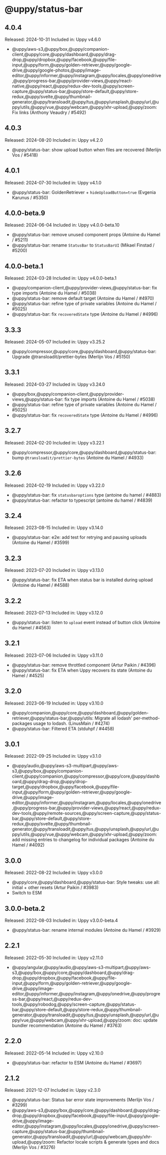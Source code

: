 # @uppy/status-bar

## 4.0.4

Released: 2024-10-31
Included in: Uppy v4.6.0

- @uppy/aws-s3,@uppy/box,@uppy/companion-client,@uppy/core,@uppy/dashboard,@uppy/drag-drop,@uppy/dropbox,@uppy/facebook,@uppy/file-input,@uppy/form,@uppy/golden-retriever,@uppy/google-drive,@uppy/google-photos,@uppy/image-editor,@uppy/informer,@uppy/instagram,@uppy/locales,@uppy/onedrive,@uppy/progress-bar,@uppy/provider-views,@uppy/react-native,@uppy/react,@uppy/redux-dev-tools,@uppy/screen-capture,@uppy/status-bar,@uppy/store-default,@uppy/store-redux,@uppy/svelte,@uppy/thumbnail-generator,@uppy/transloadit,@uppy/tus,@uppy/unsplash,@uppy/url,@uppy/utils,@uppy/vue,@uppy/webcam,@uppy/xhr-upload,@uppy/zoom: Fix links (Anthony Veaudry / #5492)

## 4.0.3

Released: 2024-08-20
Included in: Uppy v4.2.0

- @uppy/status-bar: show upload button when files are recovered (Merlijn Vos / #5418)

## 4.0.1

Released: 2024-07-30
Included in: Uppy v4.1.0

- @uppy/status-bar: GoldenRetriever + `hideUploadButton=true` (Evgenia Karunus / #5350)

## 4.0.0-beta.9

Released: 2024-06-04
Included in: Uppy v4.0.0-beta.10

- @uppy/status-bar: remove unused component props (Antoine du Hamel / #5211)
- @uppy/status-bar: rename `StatusBar` to `StatusBarUI` (Mikael Finstad / #5200)

## 4.0.0-beta.1

Released: 2024-03-28
Included in: Uppy v4.0.0-beta.1

- @uppy/companion-client,@uppy/provider-views,@uppy/status-bar: fix type imports (Antoine du Hamel / #5038)
- @uppy/status-bar: remove default target (Antoine du Hamel / #4970)
- @uppy/status-bar: refine type of private variables (Antoine du Hamel / #5025)
- @uppy/status-bar: fix `recoveredState` type (Antoine du Hamel / #4996)

## 3.3.3

Released: 2024-05-07
Included in: Uppy v3.25.2

- @uppy/compressor,@uppy/core,@uppy/dashboard,@uppy/status-bar: Upgrade @transloadit/prettier-bytes (Merlijn Vos / #5150)

## 3.3.1

Released: 2024-03-27
Included in: Uppy v3.24.0

- @uppy/box,@uppy/companion-client,@uppy/provider-views,@uppy/status-bar: fix type imports (Antoine du Hamel / #5038)
- @uppy/status-bar: refine type of private variables (Antoine du Hamel / #5025)
- @uppy/status-bar: fix `recoveredState` type (Antoine du Hamel / #4996)

## 3.2.7

Released: 2024-02-20
Included in: Uppy v3.22.1

- @uppy/compressor,@uppy/core,@uppy/dashboard,@uppy/status-bar: bump `@transloadit/prettier-bytes` (Antoine du Hamel / #4933)

## 3.2.6

Released: 2024-02-19
Included in: Uppy v3.22.0

- @uppy/status-bar: fix `statusbaroptions` type (antoine du hamel / #4883)
- @uppy/status-bar: refactor to typescript (antoine du hamel / #4839)

## 3.2.4

Released: 2023-08-15
Included in: Uppy v3.14.0

- @uppy/status-bar: e2e: add test for retrying and pausing uploads (Antoine du Hamel / #3599)

## 3.2.3

Released: 2023-07-20
Included in: Uppy v3.13.0

- @uppy/status-bar: fix ETA when status bar is installed during upload (Antoine du Hamel / #4588)

## 3.2.2

Released: 2023-07-13
Included in: Uppy v3.12.0

- @uppy/status-bar: listen to `upload` event instead of button click (Antoine du Hamel / #4563)

## 3.2.1

Released: 2023-07-06
Included in: Uppy v3.11.0

- @uppy/status-bar: remove throttled component (Artur Paikin / #4396)
- @uppy/status-bar: fix ETA when Uppy recovers its state (Antoine du Hamel / #4525)

## 3.2.0

Released: 2023-06-19
Included in: Uppy v3.10.0

- @uppy/companion,@uppy/core,@uppy/dashboard,@uppy/golden-retriever,@uppy/status-bar,@uppy/utils: Migrate all lodash' per-method-packages usage to lodash. (LinusMain / #4274)
- @uppy/status-bar: Filtered ETA (stduhpf / #4458)

## 3.0.1

Released: 2022-09-25
Included in: Uppy v3.1.0

- @uppy/audio,@uppy/aws-s3-multipart,@uppy/aws-s3,@uppy/box,@uppy/companion-client,@uppy/companion,@uppy/compressor,@uppy/core,@uppy/dashboard,@uppy/drag-drop,@uppy/drop-target,@uppy/dropbox,@uppy/facebook,@uppy/file-input,@uppy/form,@uppy/golden-retriever,@uppy/google-drive,@uppy/image-editor,@uppy/informer,@uppy/instagram,@uppy/locales,@uppy/onedrive,@uppy/progress-bar,@uppy/provider-views,@uppy/react,@uppy/redux-dev-tools,@uppy/remote-sources,@uppy/screen-capture,@uppy/status-bar,@uppy/store-default,@uppy/store-redux,@uppy/svelte,@uppy/thumbnail-generator,@uppy/transloadit,@uppy/tus,@uppy/unsplash,@uppy/url,@uppy/utils,@uppy/vue,@uppy/webcam,@uppy/xhr-upload,@uppy/zoom: add missing entries to changelog for individual packages (Antoine du Hamel / #4092)

## 3.0.0

Released: 2022-08-22
Included in: Uppy v3.0.0

- @uppy/core,@uppy/dashboard,@uppy/status-bar: Style tweaks: use all: initial + other resets (Artur Paikin / #3983)
- Switch to ESM

## 3.0.0-beta.2

Released: 2022-08-03
Included in: Uppy v3.0.0-beta.4

- @uppy/status-bar: rename internal modules (Antoine du Hamel / #3929)

## 2.2.1

Released: 2022-05-30
Included in: Uppy v2.11.0

- @uppy/angular,@uppy/audio,@uppy/aws-s3-multipart,@uppy/aws-s3,@uppy/box,@uppy/core,@uppy/dashboard,@uppy/drag-drop,@uppy/dropbox,@uppy/facebook,@uppy/file-input,@uppy/form,@uppy/golden-retriever,@uppy/google-drive,@uppy/image-editor,@uppy/informer,@uppy/instagram,@uppy/onedrive,@uppy/progress-bar,@uppy/react,@uppy/redux-dev-tools,@uppy/robodog,@uppy/screen-capture,@uppy/status-bar,@uppy/store-default,@uppy/store-redux,@uppy/thumbnail-generator,@uppy/transloadit,@uppy/tus,@uppy/unsplash,@uppy/url,@uppy/vue,@uppy/webcam,@uppy/xhr-upload,@uppy/zoom: doc: update bundler recommendation (Antoine du Hamel / #3763)

## 2.2.0

Released: 2022-05-14
Included in: Uppy v2.10.0

- @uppy/status-bar: refactor to ESM (Antoine du Hamel / #3697)

## 2.1.2

Released: 2021-12-07
Included in: Uppy v2.3.0

- @uppy/status-bar: Status bar error state improvements (Merlijn Vos / #3299)
- @uppy/aws-s3,@uppy/box,@uppy/core,@uppy/dashboard,@uppy/drag-drop,@uppy/dropbox,@uppy/facebook,@uppy/file-input,@uppy/google-drive,@uppy/image-editor,@uppy/instagram,@uppy/locales,@uppy/onedrive,@uppy/screen-capture,@uppy/status-bar,@uppy/thumbnail-generator,@uppy/transloadit,@uppy/url,@uppy/webcam,@uppy/xhr-upload,@uppy/zoom: Refactor locale scripts & generate types and docs (Merlijn Vos / #3276)

